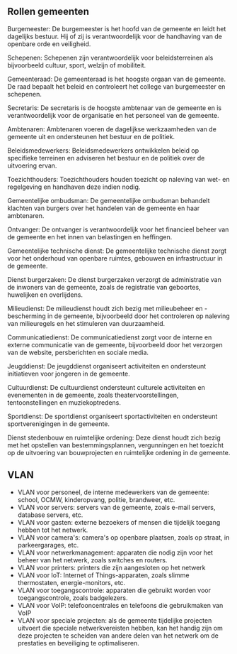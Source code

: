 Rollen gemeenten
----------------

Burgemeester: De burgemeester is het hoofd van de gemeente en leidt het dagelijks bestuur. Hij of zij is verantwoordelijk voor de handhaving van de openbare orde en veiligheid.

Schepenen: Schepenen zijn verantwoordelijk voor beleidsterreinen als bijvoorbeeld cultuur, sport, welzijn of mobiliteit.

Gemeenteraad: De gemeenteraad is het hoogste orgaan van de gemeente. De raad bepaalt het beleid en controleert het college van burgemeester en schepenen.

Secretaris: De secretaris is de hoogste ambtenaar van de gemeente en is verantwoordelijk voor de organisatie en het personeel van de gemeente.

Ambtenaren: Ambtenaren voeren de dagelijkse werkzaamheden van de gemeente uit en ondersteunen het bestuur en de politiek.

Beleidsmedewerkers: Beleidsmedewerkers ontwikkelen beleid op specifieke terreinen en adviseren het bestuur en de politiek over de uitvoering ervan.

Toezichthouders: Toezichthouders houden toezicht op naleving van wet- en regelgeving en handhaven deze indien nodig.

Gemeentelijke ombudsman: De gemeentelijke ombudsman behandelt klachten van burgers over het handelen van de gemeente en haar ambtenaren.

Ontvanger: De ontvanger is verantwoordelijk voor het financieel beheer van de gemeente en het innen van belastingen en heffingen.

Gemeentelijke technische dienst: De gemeentelijke technische dienst zorgt voor het onderhoud van openbare ruimtes, gebouwen en infrastructuur in de gemeente.

Dienst burgerzaken: De dienst burgerzaken verzorgt de administratie van de inwoners van de gemeente, zoals de registratie van geboortes, huwelijken en overlijdens.

Milieudienst: De milieudienst houdt zich bezig met milieubeheer en -bescherming in de gemeente, bijvoorbeeld door het controleren op naleving van milieuregels en het stimuleren van duurzaamheid.

Communicatiedienst: De communicatiedienst zorgt voor de interne en externe communicatie van de gemeente, bijvoorbeeld door het verzorgen van de website, persberichten en sociale media.

Jeugddienst: De jeugddienst organiseert activiteiten en ondersteunt initiatieven voor jongeren in de gemeente.

Cultuurdienst: De cultuurdienst ondersteunt culturele activiteiten en evenementen in de gemeente, zoals theatervoorstellingen, tentoonstellingen en muziekoptredens.

Sportdienst: De sportdienst organiseert sportactiviteiten en ondersteunt sportverenigingen in de gemeente.

Dienst stedenbouw en ruimtelijke ordening: Deze dienst houdt zich bezig met het opstellen van bestemmingsplannen, vergunningen en het toezicht op de uitvoering van bouwprojecten en ruimtelijke ordening in de gemeente.

VLAN
----
-	VLAN voor personeel, de interne medewerkers van de gemeente: school, OCMW, kinderopvang, politie, brandweer, etc.
-	VLAN voor servers: servers van de gemeente, zoals e-mail servers, database servers, etc.
-	VLAN voor gasten: externe bezoekers of mensen die tijdelijk toegang hebben tot het netwerk.
-	VLAN voor camera's: camera's op openbare plaatsen, zoals op straat, in parkeergarages, etc.
-	VLAN voor netwerkmanagement: apparaten die nodig zijn voor het beheer van het netwerk, zoals switches en routers.
-	VLAN voor printers: printers die zijn aangesloten op het netwerk
-	VLAN voor IoT: Internet of Things-apparaten, zoals slimme thermostaten, energie-monitors, etc.
-	VLAN voor toegangscontrole: apparaten die gebruikt worden voor toegangscontrole, zoals badgelezers.
-	VLAN voor VoIP: telefooncentrales en telefoons die gebruikmaken van VoIP
-	VLAN voor speciale projecten: als de gemeente tijdelijke projecten uitvoert die speciale netwerkvereisten hebben, kan het handig zijn om deze projecten te scheiden van andere delen van het netwerk om de prestaties en beveiliging te optimaliseren.
